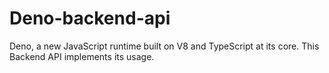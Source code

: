 # Deno-backend-api
Deno, a new JavaScript runtime built on V8 and TypeScript at its core. This Backend API implements its usage.
